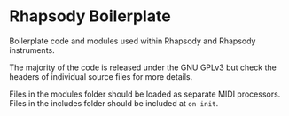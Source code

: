 # Rhapsody Boilerplate

Boilerplate code and modules used within Rhapsody and Rhapsody instruments.

The majority of the code is released under the GNU GPLv3 but check the headers of individual source files for more details.

Files in the modules folder should be loaded as separate MIDI processors. Files in the includes folder should be included at `on init`.